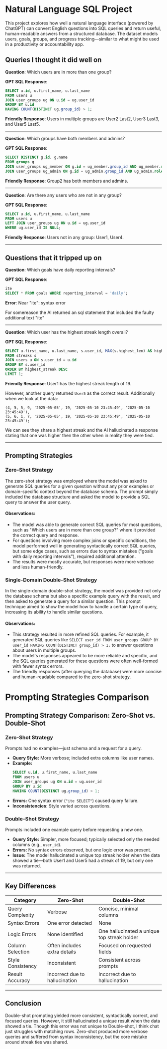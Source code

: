 
# Natural Language SQL Project

This project explores how well a natural language interface (powered by ChatGPT) can convert English questions into SQL queries and return useful, human-readable answers from a structured database. The dataset models users, goals, groups, and progress tracking—similar to what might be used in a productivity or accountability app.

## Queries I thought it did well on

**Question**: Which users are in more than one group?

**GPT SQL Response**:
```sql
SELECT u.id, u.first_name, u.last_name
FROM users u
JOIN user_groups ug ON u.id = ug.user_id
GROUP BY u.id
HAVING COUNT(DISTINCT ug.group_id) > 1;
```

**Friendly Response**: Users in multiple groups are User2 Last2, User3 Last3, and User5 Last5.

---

**Question**: Which groups have both members and admins?

**GPT SQL Response**:
```sql
SELECT DISTINCT g.id, g.name
FROM groups g
JOIN user_groups ug_member ON g.id = ug_member.group_id AND ug_member.role = 'member'
JOIN user_groups ug_admin ON g.id = ug_admin.group_id AND ug_admin.role = 'admin';
```

**Friendly Response**: Group2 has both members and admins.

---

**Question**: Are there any users who are not in any group?

**GPT SQL Response**:
```sql
SELECT u.id, u.first_name, u.last_name
FROM users u
LEFT JOIN user_groups ug ON u.id = ug.user_id
WHERE ug.user_id IS NULL;
```

**Friendly Response**: Users not in any group: User1, User4.

---

## Questions that it tripped up on

**Question**: Which goals have daily reporting intervals?

**GPT SQL Response**:
```sql
ite
SELECT * FROM goals WHERE reporting_interval = 'daily';
```

**Error**: Near "ite": syntax error

For somereason the AI returned an sql statement that included the faulty additional text "ite"

---

**Question**: Which user has the highest streak length overall?

**GPT SQL Response**:
```sql
SELECT u.first_name, u.last_name, s.user_id, MAX(s.highest_len) AS highest_streak
FROM streaks s
JOIN users u ON s.user_id = u.id
GROUP BY s.user_id
ORDER BY highest_streak DESC
LIMIT 1;
```

**Friendly Response**: User1 has the highest streak length of 19.

However, another query returned `User5` as the correct result. Additionally when we look at the data:
```
(4, 5, 5, 9, '2025-05-05', 19, '2025-05-10 23:45:49', '2025-05-10 23:45:49'),
(5, 6, 1, 7, '2025-05-05', 19, '2025-05-10 23:45:49', '2025-05-10 23:45:49');
```
We can see they share a highest streak and the AI hallucinated a response stating that one was higher then the other when in reality they were tied.

---

## Prompting Strategies

### Zero-Shot Strategy
The zero-shot strategy was employed where the model was asked to generate SQL queries for a given question without any prior examples or domain-specific context beyond the database schema. The prompt simply included the database structure and asked the model to provide a SQL query to answer the user query. 

#### Observations:
- The model was able to generate correct SQL queries for most questions, such as "Which users are in more than one group?" where it provided the correct query and response.
- For questions involving more complex joins or specific conditions, the model performed well in generating syntactically correct SQL queries, but some edge cases, such as errors due to syntax mistakes ("goals with daily reporting intervals"), required additional attention.
- The results were mostly accurate, but responses were more verbose and less human-friendly.

### Single-Domain Double-Shot Strategy
In the single-domain double-shot strategy, the model was provided not only the database schema but also a specific example query with the result, and then asked to generate a query for a similar question. This prompt technique aimed to show the model how to handle a certain type of query, increasing its ability to handle similar questions.

#### Observations:
- This strategy resulted in more refined SQL queries. For example, it generated SQL queries like `SELECT user_id FROM user_groups GROUP BY user_id HAVING COUNT(DISTINCT group_id) > 1;` to answer questions about users in multiple groups.
- The model's responses appeared to be more reliable and specific, and the SQL queries generated for these questions were often well-formed with fewer syntax errors.
- The friendly responses (after querying the database) were more concise and human-readable compared to the zero-shot strategy.


# Prompting Strategies Comparison

## Prompting Strategy Comparison: Zero-Shot vs. Double-Shot

### Zero-Shot Strategy  
Prompts had no examples—just schema and a request for a query.

- **Query Style:** More verbose; included extra columns like user names.  
- **Example:**  
  ```sql
  SELECT u.id, u.first_name, u.last_name 
  FROM users u 
  JOIN user_groups ug ON u.id = ug.user_id 
  GROUP BY u.id 
  HAVING COUNT(DISTINCT ug.group_id) > 1;
  ```
- **Errors:** One syntax error (`"ite SELECT"`) caused query failure.  
- **Inconsistencies:** Style varied across questions.

### Double-Shot Strategy  
Prompts included one example query before requesting a new one.

- **Query Style:** Simpler, more focused; typically selected only the needed columns (e.g., `user_id`).  
- **Errors:** No syntax errors observed, but one logic error was present.  
- **Issue:** The model hallucinated a unique top streak holder when the data showed a tie—both User1 and User5 had a streak of 19, but only one was returned.

---

## Key Differences

| Category             | Zero-Shot                     | Double-Shot                                 |
|----------------------|-------------------------------|---------------------------------------------|
| Query Complexity     | Verbose                       | Concise, minimal columns                    |
| Syntax Errors        | One error detected            | None                                        |
| Logic Errors         | None identified               | One hallucinated a unique top streak holder |
| Column Selection     | Often includes extra details  | Focused on requested fields                 |
| Style Consistency    | Inconsistent                  | Consistent across prompts                   |
| Result Accuracy      | Incorrect due to hallucination| Incorrect due to hallucination              |

---

## Conclusion  
Double-shot prompting yielded more consistent, syntactically correct, and focused queries. However, it still hallucinated a unique result when the data showed a tie. Though this error was not unique to Double-shot, I think chat just struggles with matching rows. Zero-shot produced more verbose queries and suffered from syntax inconsistency, but the core mistake around streak ties was shared.


